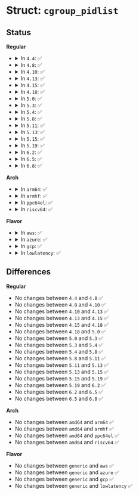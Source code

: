 # Struct: <code>cgroup_pidlist</code>

## Status
<b>Regular</b>
<ul>
<li>
<details>
<summary>In <code>4.4</code>: ✅</summary>

```c
struct cgroup_pidlist {
    struct (anon) key;
    pid_t *list;
    int length;
    struct list_head links;
    struct cgroup *owner;
    struct delayed_work destroy_dwork;
};
```
</details>
</li>
<li>
<details>
<summary>In <code>4.8</code>: ✅</summary>

```c
struct cgroup_pidlist {
    struct (anon) key;
    pid_t *list;
    int length;
    struct list_head links;
    struct cgroup *owner;
    struct delayed_work destroy_dwork;
};
```
</details>
</li>
<li>
<details>
<summary>In <code>4.10</code>: ✅</summary>

```c
struct cgroup_pidlist {
    struct (anon) key;
    pid_t *list;
    int length;
    struct list_head links;
    struct cgroup *owner;
    struct delayed_work destroy_dwork;
};
```
</details>
</li>
<li>
<details>
<summary>In <code>4.13</code>: ✅</summary>

```c
struct cgroup_pidlist {
    struct (anon) key;
    pid_t *list;
    int length;
    struct list_head links;
    struct cgroup *owner;
    struct delayed_work destroy_dwork;
};
```
</details>
</li>
<li>
<details>
<summary>In <code>4.15</code>: ✅</summary>

```c
struct cgroup_pidlist {
    struct (anon) key;
    pid_t *list;
    int length;
    struct list_head links;
    struct cgroup *owner;
    struct delayed_work destroy_dwork;
};
```
</details>
</li>
<li>
<details>
<summary>In <code>4.18</code>: ✅</summary>

```c
struct cgroup_pidlist {
    struct (anon) key;
    pid_t *list;
    int length;
    struct list_head links;
    struct cgroup *owner;
    struct delayed_work destroy_dwork;
};
```
</details>
</li>
<li>
<details>
<summary>In <code>5.0</code>: ✅</summary>

```c
struct cgroup_pidlist {
    struct (anon) key;
    pid_t *list;
    int length;
    struct list_head links;
    struct cgroup *owner;
    struct delayed_work destroy_dwork;
};
```
</details>
</li>
<li>
<details>
<summary>In <code>5.3</code>: ✅</summary>

```c
struct cgroup_pidlist {
    struct (anon) key;
    pid_t *list;
    int length;
    struct list_head links;
    struct cgroup *owner;
    struct delayed_work destroy_dwork;
};
```
</details>
</li>
<li>
<details>
<summary>In <code>5.4</code>: ✅</summary>

```c
struct cgroup_pidlist {
    struct (anon) key;
    pid_t *list;
    int length;
    struct list_head links;
    struct cgroup *owner;
    struct delayed_work destroy_dwork;
};
```
</details>
</li>
<li>
<details>
<summary>In <code>5.8</code>: ✅</summary>

```c
struct cgroup_pidlist {
    struct (anon) key;
    pid_t *list;
    int length;
    struct list_head links;
    struct cgroup *owner;
    struct delayed_work destroy_dwork;
};
```
</details>
</li>
<li>
<details>
<summary>In <code>5.11</code>: ✅</summary>

```c
struct cgroup_pidlist {
    struct (anon) key;
    pid_t *list;
    int length;
    struct list_head links;
    struct cgroup *owner;
    struct delayed_work destroy_dwork;
};
```
</details>
</li>
<li>
<details>
<summary>In <code>5.13</code>: ✅</summary>

```c
struct cgroup_pidlist {
    struct (anon) key;
    pid_t *list;
    int length;
    struct list_head links;
    struct cgroup *owner;
    struct delayed_work destroy_dwork;
};
```
</details>
</li>
<li>
<details>
<summary>In <code>5.15</code>: ✅</summary>

```c
struct cgroup_pidlist {
    struct (anon) key;
    pid_t *list;
    int length;
    struct list_head links;
    struct cgroup *owner;
    struct delayed_work destroy_dwork;
};
```
</details>
</li>
<li>
<details>
<summary>In <code>5.19</code>: ✅</summary>

```c
struct cgroup_pidlist {
    struct (anon) key;
    pid_t *list;
    int length;
    struct list_head links;
    struct cgroup *owner;
    struct delayed_work destroy_dwork;
};
```
</details>
</li>
<li>
<details>
<summary>In <code>6.2</code>: ✅</summary>

```c
struct cgroup_pidlist {
    struct (anon) key;
    pid_t *list;
    int length;
    struct list_head links;
    struct cgroup *owner;
    struct delayed_work destroy_dwork;
};
```
</details>
</li>
<li>
<details>
<summary>In <code>6.5</code>: ✅</summary>

```c
struct cgroup_pidlist {
    struct (anon) key;
    pid_t *list;
    int length;
    struct list_head links;
    struct cgroup *owner;
    struct delayed_work destroy_dwork;
};
```
</details>
</li>
<li>
<details>
<summary>In <code>6.8</code>: ✅</summary>

```c
struct cgroup_pidlist {
    struct (anon) key;
    pid_t *list;
    int length;
    struct list_head links;
    struct cgroup *owner;
    struct delayed_work destroy_dwork;
};
```
</details>
</li>
</ul>
<b>Arch</b>
<ul>
<li>
<details>
<summary>In <code>arm64</code>: ✅</summary>

```c
struct cgroup_pidlist {
    struct (anon) key;
    pid_t *list;
    int length;
    struct list_head links;
    struct cgroup *owner;
    struct delayed_work destroy_dwork;
};
```
</details>
</li>
<li>
<details>
<summary>In <code>armhf</code>: ✅</summary>

```c
struct cgroup_pidlist {
    struct (anon) key;
    pid_t *list;
    int length;
    struct list_head links;
    struct cgroup *owner;
    struct delayed_work destroy_dwork;
};
```
</details>
</li>
<li>
<details>
<summary>In <code>ppc64el</code>: ✅</summary>

```c
struct cgroup_pidlist {
    struct (anon) key;
    pid_t *list;
    int length;
    struct list_head links;
    struct cgroup *owner;
    struct delayed_work destroy_dwork;
};
```
</details>
</li>
<li>
<details>
<summary>In <code>riscv64</code>: ✅</summary>

```c
struct cgroup_pidlist {
    struct (anon) key;
    pid_t *list;
    int length;
    struct list_head links;
    struct cgroup *owner;
    struct delayed_work destroy_dwork;
};
```
</details>
</li>
</ul>
<b>Flavor</b>
<ul>
<li>
<details>
<summary>In <code>aws</code>: ✅</summary>

```c
struct cgroup_pidlist {
    struct (anon) key;
    pid_t *list;
    int length;
    struct list_head links;
    struct cgroup *owner;
    struct delayed_work destroy_dwork;
};
```
</details>
</li>
<li>
<details>
<summary>In <code>azure</code>: ✅</summary>

```c
struct cgroup_pidlist {
    struct (anon) key;
    pid_t *list;
    int length;
    struct list_head links;
    struct cgroup *owner;
    struct delayed_work destroy_dwork;
};
```
</details>
</li>
<li>
<details>
<summary>In <code>gcp</code>: ✅</summary>

```c
struct cgroup_pidlist {
    struct (anon) key;
    pid_t *list;
    int length;
    struct list_head links;
    struct cgroup *owner;
    struct delayed_work destroy_dwork;
};
```
</details>
</li>
<li>
<details>
<summary>In <code>lowlatency</code>: ✅</summary>

```c
struct cgroup_pidlist {
    struct (anon) key;
    pid_t *list;
    int length;
    struct list_head links;
    struct cgroup *owner;
    struct delayed_work destroy_dwork;
};
```
</details>
</li>
</ul>

## Differences
<b>Regular</b>
<ul>
<li>
No changes between <code>4.4</code> and <code>4.8</code> ✅
</li>
<li>
No changes between <code>4.8</code> and <code>4.10</code> ✅
</li>
<li>
No changes between <code>4.10</code> and <code>4.13</code> ✅
</li>
<li>
No changes between <code>4.13</code> and <code>4.15</code> ✅
</li>
<li>
No changes between <code>4.15</code> and <code>4.18</code> ✅
</li>
<li>
No changes between <code>4.18</code> and <code>5.0</code> ✅
</li>
<li>
No changes between <code>5.0</code> and <code>5.3</code> ✅
</li>
<li>
No changes between <code>5.3</code> and <code>5.4</code> ✅
</li>
<li>
No changes between <code>5.4</code> and <code>5.8</code> ✅
</li>
<li>
No changes between <code>5.8</code> and <code>5.11</code> ✅
</li>
<li>
No changes between <code>5.11</code> and <code>5.13</code> ✅
</li>
<li>
No changes between <code>5.13</code> and <code>5.15</code> ✅
</li>
<li>
No changes between <code>5.15</code> and <code>5.19</code> ✅
</li>
<li>
No changes between <code>5.19</code> and <code>6.2</code> ✅
</li>
<li>
No changes between <code>6.2</code> and <code>6.5</code> ✅
</li>
<li>
No changes between <code>6.5</code> and <code>6.8</code> ✅
</li>
</ul>
<b>Arch</b>
<ul>
<li>
No changes between <code>amd64</code> and <code>arm64</code> ✅
</li>
<li>
No changes between <code>amd64</code> and <code>armhf</code> ✅
</li>
<li>
No changes between <code>amd64</code> and <code>ppc64el</code> ✅
</li>
<li>
No changes between <code>amd64</code> and <code>riscv64</code> ✅
</li>
</ul>
<b>Flavor</b>
<ul>
<li>
No changes between <code>generic</code> and <code>aws</code> ✅
</li>
<li>
No changes between <code>generic</code> and <code>azure</code> ✅
</li>
<li>
No changes between <code>generic</code> and <code>gcp</code> ✅
</li>
<li>
No changes between <code>generic</code> and <code>lowlatency</code> ✅
</li>
</ul>
